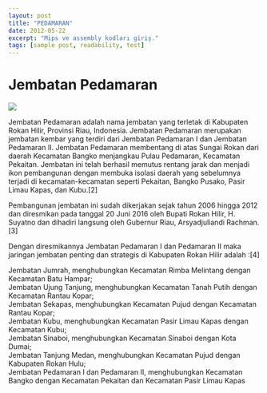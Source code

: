 ```yaml
---
layout: post
title: "PEDAMARAN"
date: 2012-05-22
excerpt: "Mips ve assembly kodları giriş."
tags: [sample post, readability, test]
---
```

**Jembatan Pedamaran**
===
<img src="https://encrypted-tbn0.gstatic.com/images?q=tbn:ANd9GcQ2v9GnB7Ohyfbqfw8Se5ekWDhdL3i2OWlz1BS3SG9SRSoT3CJE">



Jembatan Pedamaran adalah nama jembatan yang terletak di Kabupaten Rokan Hilir, Provinsi Riau, Indonesia. Jembatan Pedamaran merupakan jembatan kembar yang terdiri dari Jembatan Pedamaran I dan Jembatan Pedamaran II. Jembatan Pedamaran membentang di atas Sungai Rokan dari daerah Kecamatan Bangko menjangkau Pulau Pedamaran, Kecamatan Pekaitan. Jembatan ini telah berhasil memutus rentang jarak dan menjadi ikon pembangunan dengan membuka isolasi daerah yang sebelumnya terjadi di kecamatan-kecamatan seperti Pekaitan, Bangko Pusako, Pasir Limau Kapas, dan Kubu.[2]

Pembangunan jembatan ini sudah dikerjakan sejak tahun 2006 hingga 2012 dan diresmikan pada tanggal 20 Juni 2016 oleh Bupati Rokan Hilir, H. Suyatno dan dihadiri langsung oleh Gubernur Riau, Arsyadjuliandi Rachman.[3]

Dengan diresmikannya Jembatan Pedamaran I dan Pedamaran II maka jaringan jembatan penting dan strategis di Kabupaten Rokan Hilir adalah :[4]

Jembatan Jumrah, menghubungkan Kecamatan Rimba Melintang dengan Kecamatan Batu Hampar;<br>
Jembatan Ujung Tanjung, menghubungkan Kecamatan Tanah Putih dengan Kecamatan Rantau Kopar;<br>
Jembatan Sekapas, menghubungkan Kecamatan Pujud dengan Kecamatan Rantau Kopar;<br>
Jembatan Kubu, menghubungkan Kecamatan Pasir Limau Kapas dengan Kecamatan Kubu;<br>
Jembatan Sinaboi, menghubungkan Kecamatan Sinaboi dengan Kota Dumai;<br>
Jembatan Tanjung Medan, menghubungkan Kecamatan Pujud dengan Kabupaten Rokan Hulu;<br>
Jembatan Pedamaran I dan Pedamaran II, menghubungkan Kecamatan Bangko dengan Kecamatan Pekaitan dan Kecamatan Pasir Limau Kapas<br>


